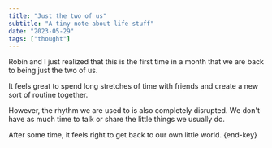 ```yaml
---
title: "Just the two of us"
subtitle: "A tiny note about life stuff"
date: "2023-05-29"
tags: ["thought"]
---
```


Robin and I just realized that this is the first time in a month that we are back to being just the two of us.

It feels great to spend long stretches of time with friends and create a new sort of routine together.

However, the rhythm we are used to is also completely disrupted. We don't have as much time to talk or share the little things we usually do.

After some time, it feels right to get back to our own little world. {end-key}
